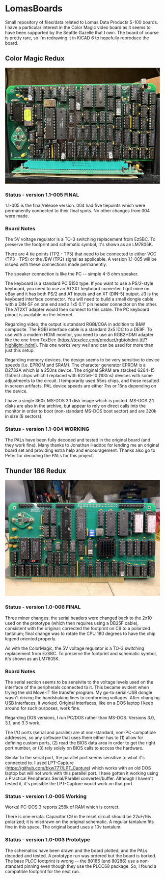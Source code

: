 # LomasBoards
Small repository of files/data related to Lomas Data Products S-100 boards. I have
a particular interest in the Color Magic video board as it seems to have been
supported by the Seattle Gazelle that I own. The board of course is pretty rare,
so I'm redrawing it in KiCAD 6 to hopefully reproduce the board.

## Color Magic Redux 
<img src="https://raw.githubusercontent.com/RichCini/LomasBoards/master/Color%20Magic/Finished%20Board.JPG?sanitize=true&raw=true"/>

### Status - version 1.1-005 FINAL
1.1-005 is the final/release version. 004 had five tiepoints which were
permanently connected to their final spots. No other changes from 004 were made.

### Board Notes
The 5V voltage regulator is a TO-3 switching replacement from EzSBC. To preserve the
footprint and schematic symbol, it's shown as an LM7805K.

There are 4 tie points (TP2 - TP5) that need to be connected to either VCC 
(TP3 - TP5) or the /BW (TP2) signal as applicable. A version 1.1-005 will be
issued with these connections made permanently.

The speaker connection is like the PC -- simple 4-8 ohm speaker.

The keyboard is a standard PC 5150 type. If you want to use a PS/2-style 
keyboard, you need to use an AT2XT keyboard converter. I got mine on eBay
and it has both PS/2 and AT inputs and an XT (DIN-5) output. J3 is the
keyboard interface connector. You will need to build a small dongle cable 
with a DIN-5F on one end and a 1x5 0.1" pin header connector on the other.
The AT2XT adapter would then connect to this cable. The PC keyboard pinout
is available on the Internet.

Regarding video, the output is standard RGBI/CGA in addition to B&W composite. 
The RGBI interface cable is a standard 2x5 IDC to a DE9F. To use with a modern
HDMI monitor, you need to use an RGB2HDMI adapter like the one from TexElec
(https://texelec.com/product/rgbtohdmi-ttl/?highlight=hdmi). This one works
very well and can be used for more than just this setup.

Regarding memory devices, the design seems to be very sensitive to device speeds
(i.e. EPROM and SRAM). The character generator EPROM is a D2732A which is a 250ns
device. The original SRAM are stacked 6264-15 (150ns) chips which I replaced with
62256-10 (100ns) devices with some adjustments to the circuit. I temporarily used
55ns chips, and those resulted in screen artifacts. PAL device speeds are either
7ns or 15ns depending on the device.

I have a single 360k MS-DOS 3.1 disk image which is posted. MS-DOS 2.1 disks are 
also in the archive, but appear to rely on direct calls into the monitor in order to
boot (non-standard MS-DOS boot sector) and are 320k in size (8 sectors).

### Status - version 1.1-004 WORKING
The PALs have been fully decoded and tested in the original board (and they work
fine). Many thanks to Jonathan Haddox for lending me an original board set and
providing extra help and encouragement. Thanks also go to Peter for decoding
the PALs for this project.


## Thunder 186 Redux 
<img src="https://raw.githubusercontent.com/RichCini/LomasBoards/master/Thunder%20186/Thunder186_final.jpg?sanitize=true&raw=true"/>

### Status - version 1.0-006 FINAL
Three minor changes: the serial headers were changed back to the 2x10 used on the prototype
(which then requires using a DB25F cable), consistent with the original; corrected the
footprint on C9 to a polarized tantalum; final change was to rotate the CPU 180 degrees
to have the chip legend oriented properly.

As with the ColorMagic, the 5V voltage regulator is a TO-3 switching replacement from EzSBC. 
To preserve the footprint and schematic symbol, it's shown as an LM7805K.

### Board Notes
The serial section seems to be sensivite to the voltage levels used on the interface of the
peripherals connected to it. This became evident when trying the old Move-IT file transfer
program. My go-to serial-USB dongle wasn't driving the handshaking lines to conforming
voltages. After changing USB interfaces, it worked. Original interfaces, like on a DOS
laptop I keep around for such purposes, work fine.

Regarding DOS versions, I run PC/DOS rather than MS-DOS. Versions 3.0, 3.1, and 3.3 work.

The I/O ports (serial and parallel) are at non-standard, non-PC-compatible addresses, so
any software that uses them either has to (1) allow for defining custom ports, (2) read
the BIOS data area in order to get the right port number, or (3) rely solely on BIOS
calls to access the hardware. 

Similar to the serial port, the parallel port seems sensitive to what it's connected
to. I used LPT-Capture (https://github.com/bkw777/LPT_Capture) which works with an old
DOS laptop but will not work with this parallel port. I have gotten it working using a
Practical Peripherals Serial/Parallel converter/buffer. Although I haven't tested it,
it's possible the LPT-Capture would work on that port.

### Status - version 1.0-005 Working
Works! PC-DOS 3 reports 256k of RAM which is correct. 

There is one errata. Capacitor C9 in the reset circuit should be 22uF/16v polarized; it
is misdrawn on the original schematic. A regular tantalum fits fine in this space. The
original board uses a 10v tantalum.

### Status - version 1.0-003 Prototype
The schematics have been drawn and the board plotted, and the PALs decoded and tested. 
A prototype run was ordered but the board is borked. The base PLCC footprint is wrong -- 
the 80186 (and 80286) use a non-standard pinning even though they use the PLCC68 package. 
So, I found a compatible footprint for the next run.





